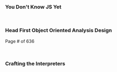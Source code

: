### You Don't Know JS Yet

<br>

### Head First Object Oriented Analysis Design

Page # of 636

<br>

### Crafting the Interpreters
